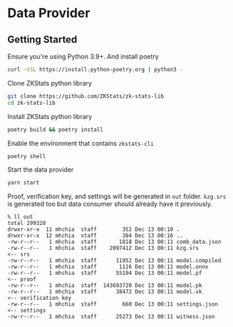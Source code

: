 # Data Provider

## Getting Started

Ensure you're using Python 3.9+. And install poetry
```bash
curl -sSL https://install.python-poetry.org | python3 -
```

Clone ZKStats python library
```bash
git clone https://github.com/ZKStats/zk-stats-lib
cd zk-stats-lib
```

Install ZKStats python library
```bash
poetry build && poetry install
```

Enable the environment that contains `zkstats-cli`
```bash
poetry shell
```

Start the data provider
```bash
yarn start
```

Proof, verification key, and settings will be generated in `out` folder. `kzg.srs` is generated too but data consumer should already have it previously.

```
% ll out
total 299328
drwxr-xr-x  11 mhchia  staff        352 Dec 13 00:10 .
drwxr-xr-x  12 mhchia  staff        384 Dec 13 00:16 ..
-rw-r--r--   1 mhchia  staff       1818 Dec 13 00:11 comb_data.json
-rw-r--r--   1 mhchia  staff    2097412 Dec 13 00:11 kzg.srs         <-- srs
-rw-r--r--   1 mhchia  staff      11952 Dec 13 00:11 model.compiled
-rw-r--r--   1 mhchia  staff       1116 Dec 13 00:11 model.onnx
-rw-r--r--   1 mhchia  staff      55194 Dec 13 00:11 model.pf        <-- proof
-rw-r--r--   1 mhchia  staff  143693720 Dec 13 00:11 model.pk
-rw-r--r--   1 mhchia  staff      38472 Dec 13 00:11 model.vk        <-- verification key
-rw-r--r--   1 mhchia  staff        660 Dec 13 00:11 settings.json   <-- settings
-rw-r--r--   1 mhchia  staff      25273 Dec 13 00:11 witness.json
```


